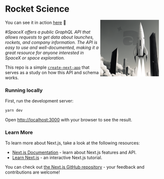 # Rocket Science

<img src="./docs/readme-01.png" align="right" width="38%"/>

You can see it in action [here](https://rocket-science-pearl.vercel.app/) 🚀

#_SpaceX offers a public GraphQL API that allows requests to get data about
launches, rockets, and company information. The API is easy to use and
well-documented, making it a great resource for anyone interested in SpaceX or
space exploration._

This repo is a simple
[`create-next-app`](https://github.com/vercel/next.js/tree/canary/packages/create-next-app)
that serves as a study on how this API and schema works.

### Running locally

First, run the development server:

```bash
yarn dev
```

Open [http://localhost:3000](http://localhost:3000) with your browser to see the
result.

### Learn More

To learn more about Next.js, take a look at the following resources:

- [Next.js Documentation](https://nextjs.org/docs) - learn about Next.js
  features and API.
- [Learn Next.js](https://nextjs.org/learn) - an interactive Next.js tutorial.

You can check out
[the Next.js GitHub repository](https://github.com/vercel/next.js/) - your
feedback and contributions are welcome!
